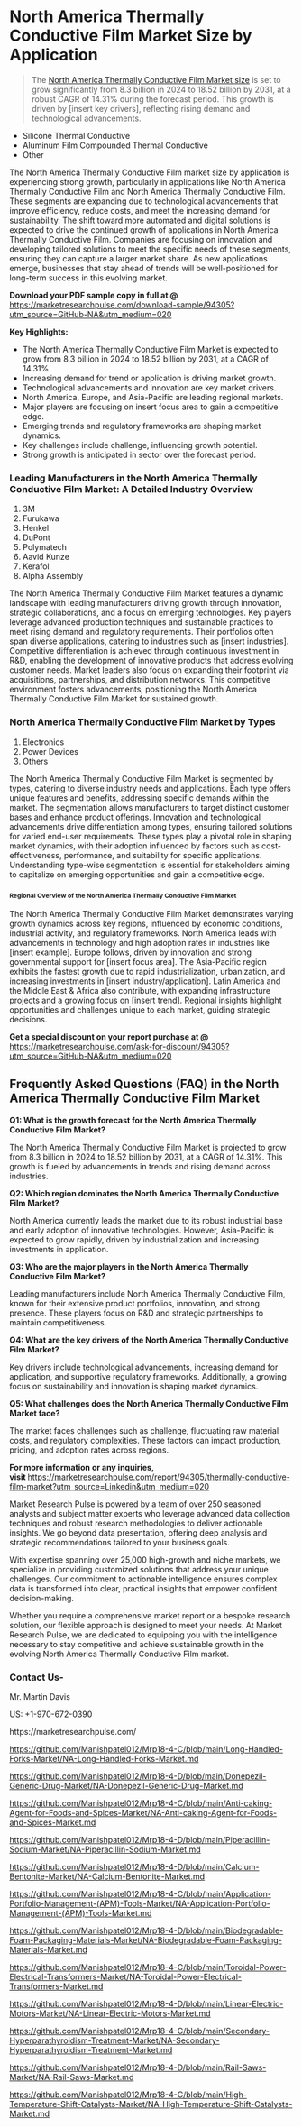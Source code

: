 <h1>North America Thermally Conductive Film Market&nbsp;Size by Application</h1><blockquote><p>The <a href="https://marketresearchpulse.com/download-sample/94305?utm_source=GitHub-NA&amp;utm_medium=020">North America Thermally Conductive Film Market size</a> is set to grow significantly from 8.3 billion in 2024 to 18.52 billion by 2031, at a robust CAGR of 14.31% during the forecast period. This growth is driven by [insert key drivers], reflecting rising demand and technological advancements.</p></blockquote><ul><li>Silicone Thermal Conductive <li> Aluminum Film Compounded Thermal Conductive <li> Other</li></ul><p>The North America Thermally Conductive Film market size by application is experiencing strong growth, particularly in applications like North America Thermally Conductive Film and North America Thermally Conductive Film. These segments are expanding due to technological advancements that improve efficiency, reduce costs, and meet the increasing demand for sustainability. The shift toward more automated and digital solutions is expected to drive the continued growth of applications in North America Thermally Conductive Film. Companies are focusing on innovation and developing tailored solutions to meet the specific needs of these segments, ensuring they can capture a larger market share. As new applications emerge, businesses that stay ahead of trends will be well-positioned for long-term success in this evolving market.</p><p><strong>Download your PDF sample copy in full at @ </strong><a href="https://marketresearchpulse.com/download-sample/94305?utm_source=GitHub-NA&amp;utm_medium=020">https://marketresearchpulse.com/download-sample/94305?utm_source=GitHub-NA&amp;utm_medium=020</a></p><p><strong>Key Highlights: </strong></p><ul><li>The North America Thermally Conductive Film Market is expected to grow from 8.3 billion in 2024 to 18.52 billion by 2031, at a CAGR of 14.31%.</li><li>Increasing demand for trend or application is driving market growth.</li><li>Technological advancements and innovation are key market drivers.</li><li>North America, Europe, and Asia-Pacific are leading regional markets.</li><li>Major players are focusing on insert focus area to gain a competitive edge.</li><li>Emerging trends and regulatory frameworks are shaping market dynamics.</li><li>Key challenges include challenge, influencing growth potential.</li><li>Strong growth is anticipated in sector over the forecast period.</li></ul><h3>Leading Manufacturers in the North America Thermally Conductive Film Market: A Detailed Industry Overview</h3><ol><li>3M</li><li>Furukawa</li><li>Henkel</li><li>DuPont</li><li>Polymatech</li><li>Aavid Kunze</li><li>Kerafol</li><li>Alpha Assembly</li></ol><div class="flex max-w-full flex-col flex-grow"><div class="min-h-8 text-message flex w-full flex-col items-end gap-2 whitespace-normal break-words [.text-message+&amp;]:mt-5" dir="auto" data-message-author-role="assistant" data-message-id="fd8432e4-4910-450d-b182-61b7bfb0a01f" data-message-model-slug="gpt-4o"><div class="flex w-full flex-col gap-1 empty:hidden first:pt-[3px]"><div class="markdown prose w-full break-words dark:prose-invert light"><p>The North America Thermally Conductive Film Market features a dynamic landscape with leading manufacturers driving growth through innovation, strategic collaborations, and a focus on emerging technologies. Key players leverage advanced production techniques and sustainable practices to meet rising demand and regulatory requirements. Their portfolios often span diverse applications, catering to industries such as [insert industries]. Competitive differentiation is achieved through continuous investment in R&amp;D, enabling the development of innovative products that address evolving customer needs. Market leaders also focus on expanding their footprint via acquisitions, partnerships, and distribution networks. This competitive environment fosters advancements, positioning the North America Thermally Conductive Film Market for sustained growth.</p></div></div></div></div><h3>North America Thermally Conductive Film Market by Types</h3><ol><li>Electronics <li> Power Devices <li> Others</li></ol><div class="flex max-w-full flex-col flex-grow"><div class="min-h-8 text-message flex w-full flex-col items-end gap-2 whitespace-normal break-words [.text-message+&amp;]:mt-5" dir="auto" data-message-author-role="assistant" data-message-id="084470be-0bb7-4664-bddf-5156b4f41249" data-message-model-slug="gpt-4o-mini"><div class="flex w-full flex-col gap-1 empty:hidden first:pt-[3px]"><div class="markdown prose w-full break-words dark:prose-invert light"><p>The North America Thermally Conductive Film Market is segmented by types, catering to diverse industry needs and applications. Each type offers unique features and benefits, addressing specific demands within the market. The segmentation allows manufacturers to target distinct customer bases and enhance product offerings. Innovation and technological advancements drive differentiation among types, ensuring tailored solutions for varied end-user requirements. These types play a pivotal role in shaping market dynamics, with their adoption influenced by factors such as cost-effectiveness, performance, and suitability for specific applications. Understanding type-wise segmentation is essential for stakeholders aiming to capitalize on emerging opportunities and gain a competitive edge.</p></div></div></div></div><h3><span style="font-size: 11px;">Regional Overview of the North America Thermally Conductive Film Market</span></h3><div class="flex max-w-full flex-col flex-grow"><div class="min-h-8 text-message flex w-full flex-col items-end gap-2 whitespace-normal break-words [.text-message+&amp;]:mt-5" dir="auto" data-message-author-role="assistant" data-message-id="e9038762-ce64-4e30-91c9-9bd413514231" data-message-model-slug="gpt-4o-mini"><div class="flex w-full flex-col gap-1 empty:hidden first:pt-[3px]"><div class="markdown prose w-full break-words dark:prose-invert light"><p>The North America Thermally Conductive Film Market demonstrates varying growth dynamics across key regions, influenced by economic conditions, industrial activity, and regulatory frameworks. North America leads with advancements in technology and high adoption rates in industries like [insert example]. Europe follows, driven by innovation and strong governmental support for [insert focus area]. The Asia-Pacific region exhibits the fastest growth due to rapid industrialization, urbanization, and increasing investments in [insert industry/application]. Latin America and the Middle East &amp; Africa also contribute, with expanding infrastructure projects and a growing focus on [insert trend]. Regional insights highlight opportunities and challenges unique to each market, guiding strategic decisions.</p></div></div></div></div><p><strong>Get a special discount on your report purchase at @ </strong><a href="https://marketresearchpulse.com/ask-for-discount/94305?utm_source=GitHub-NA&amp;utm_medium=020">https://marketresearchpulse.com/ask-for-discount/94305?utm_source=GitHub-NA&amp;utm_medium=020</a></p><h2>Frequently Asked Questions (FAQ) in the North America Thermally Conductive Film Market</h2><p><strong>Q1: What is the growth forecast for the North America Thermally Conductive Film Market?</strong></p><p>The North America Thermally Conductive Film Market is projected to grow from 8.3 billion in 2024 to 18.52 billion by 2031, at a CAGR of 14.31%. This growth is fueled by advancements in trends and rising demand across industries.</p><p><strong>Q2: Which region dominates the North America Thermally Conductive Film Market?</strong></p><p>North America currently leads the market due to its robust industrial base and early adoption of innovative technologies. However, Asia-Pacific is expected to grow rapidly, driven by industrialization and increasing investments in application.</p><p><strong>Q3: Who are the major players in the North America Thermally Conductive Film Market?</strong></p><p>Leading manufacturers include North America Thermally Conductive Film, known for their extensive product portfolios, innovation, and strong presence. These players focus on R&amp;D and strategic partnerships to maintain competitiveness.</p><p><strong>Q4: What are the key drivers of the North America Thermally Conductive Film Market?</strong></p><p>Key drivers include technological advancements, increasing demand for application, and supportive regulatory frameworks. Additionally, a growing focus on sustainability and innovation is shaping market dynamics.</p><p><strong>Q5: What challenges does the North America Thermally Conductive Film Market face?</strong></p><p>The market faces challenges such as challenge, fluctuating raw material costs, and regulatory complexities. These factors can impact production, pricing, and adoption rates across regions.</p><p><strong>For more information or any inquiries, visit&nbsp;</strong><a href="https://marketresearchpulse.com/report/94305/thermally-conductive-film-market?utm_source=Linkedin&utm_medium=020">https://marketresearchpulse.com/report/94305/thermally-conductive-film-market?utm_source=Linkedin&utm_medium=020</a></p><p>Market Research Pulse is powered by a team of over 250 seasoned analysts and subject matter experts who leverage advanced data collection techniques and robust research methodologies to deliver actionable insights. We go beyond data presentation, offering deep analysis and strategic recommendations tailored to your business goals.</p><p>With expertise spanning over 25,000 high-growth and niche markets, we specialize in providing customized solutions that address your unique challenges. Our commitment to actionable intelligence ensures complex data is transformed into clear, practical insights that empower confident decision-making.</p><p>Whether you require a comprehensive market report or a bespoke research solution, our flexible approach is designed to meet your needs. At Market Research Pulse, we are dedicated to equipping you with the intelligence necessary to stay competitive and achieve sustainable growth in the evolving North America Thermally Conductive Film market.</p><h3><strong>Contact Us-</strong></h3><p>Mr. Martin Davis</p><p>US: +1-970-672-0390</p><p>https://marketresearchpulse.com/</p><p><a href="https://github.com/Manishpatel012/Mrp18-4-C/blob/main/Long-Handled-Forks-Market/NA-Long-Handled-Forks-Market.md">https://github.com/Manishpatel012/Mrp18-4-C/blob/main/Long-Handled-Forks-Market/NA-Long-Handled-Forks-Market.md</a></p><p><a href="https://github.com/Manishpatel012/Mrp18-4-D/blob/main/Donepezil-Generic-Drug-Market/NA-Donepezil-Generic-Drug-Market.md">https://github.com/Manishpatel012/Mrp18-4-D/blob/main/Donepezil-Generic-Drug-Market/NA-Donepezil-Generic-Drug-Market.md</a></p><p><a href="https://github.com/Manishpatel012/Mrp18-4-C/blob/main/Anti-caking-Agent-for-Foods-and-Spices-Market/NA-Anti-caking-Agent-for-Foods-and-Spices-Market.md">https://github.com/Manishpatel012/Mrp18-4-C/blob/main/Anti-caking-Agent-for-Foods-and-Spices-Market/NA-Anti-caking-Agent-for-Foods-and-Spices-Market.md</a></p><p><a href="https://github.com/Manishpatel012/Mrp18-4-D/blob/main/Piperacillin-Sodium-Market/NA-Piperacillin-Sodium-Market.md">https://github.com/Manishpatel012/Mrp18-4-D/blob/main/Piperacillin-Sodium-Market/NA-Piperacillin-Sodium-Market.md</a></p><p><a href="https://github.com/Manishpatel012/Mrp18-4-D/blob/main/Calcium-Bentonite-Market/NA-Calcium-Bentonite-Market.md">https://github.com/Manishpatel012/Mrp18-4-D/blob/main/Calcium-Bentonite-Market/NA-Calcium-Bentonite-Market.md</a></p><p><a href="https://github.com/Manishpatel012/Mrp18-4-C/blob/main/Application-Portfolio-Management-(APM)-Tools-Market/NA-Application-Portfolio-Management-(APM)-Tools-Market.md">https://github.com/Manishpatel012/Mrp18-4-C/blob/main/Application-Portfolio-Management-(APM)-Tools-Market/NA-Application-Portfolio-Management-(APM)-Tools-Market.md</a></p><p><a href="https://github.com/Manishpatel012/Mrp18-4-D/blob/main/Biodegradable-Foam-Packaging-Materials-Market/NA-Biodegradable-Foam-Packaging-Materials-Market.md">https://github.com/Manishpatel012/Mrp18-4-D/blob/main/Biodegradable-Foam-Packaging-Materials-Market/NA-Biodegradable-Foam-Packaging-Materials-Market.md</a></p><p><a href="https://github.com/Manishpatel012/Mrp18-4-C/blob/main/Toroidal-Power-Electrical-Transformers-Market/NA-Toroidal-Power-Electrical-Transformers-Market.md">https://github.com/Manishpatel012/Mrp18-4-C/blob/main/Toroidal-Power-Electrical-Transformers-Market/NA-Toroidal-Power-Electrical-Transformers-Market.md</a></p><p><a href="https://github.com/Manishpatel012/Mrp18-4-D/blob/main/Linear-Electric-Motors-Market/NA-Linear-Electric-Motors-Market.md">https://github.com/Manishpatel012/Mrp18-4-D/blob/main/Linear-Electric-Motors-Market/NA-Linear-Electric-Motors-Market.md</a></p><p><a href="https://github.com/Manishpatel012/Mrp18-4-C/blob/main/Secondary-Hyperparathyroidism-Treatment-Market/NA-Secondary-Hyperparathyroidism-Treatment-Market.md">https://github.com/Manishpatel012/Mrp18-4-C/blob/main/Secondary-Hyperparathyroidism-Treatment-Market/NA-Secondary-Hyperparathyroidism-Treatment-Market.md</a></p><p><a href="https://github.com/Manishpatel012/Mrp18-4-D/blob/main/Rail-Saws-Market/NA-Rail-Saws-Market.md">https://github.com/Manishpatel012/Mrp18-4-D/blob/main/Rail-Saws-Market/NA-Rail-Saws-Market.md</a></p><p><a href="https://github.com/Manishpatel012/Mrp18-4-C/blob/main/High-Temperature-Shift-Catalysts-Market/NA-High-Temperature-Shift-Catalysts-Market.md">https://github.com/Manishpatel012/Mrp18-4-C/blob/main/High-Temperature-Shift-Catalysts-Market/NA-High-Temperature-Shift-Catalysts-Market.md</a></p>
